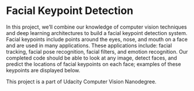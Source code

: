 # Facial Keypoint Detection

In this project, we’ll combine our knowledge of computer vision techniques and deep learning architectures to build a facial keypoint detection system. Facial keypoints include points around the eyes, nose, and mouth on a face and are used in many applications. These applications include: facial tracking, facial pose recognition, facial filters, and emotion recognition. Our completed code should be able to look at any image, detect faces, and predict the locations of facial keypoints on each face; examples of these keypoints are displayed below.

This project is a part of Udacity Computer Vision Nanodegree.

